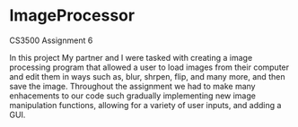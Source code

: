 # ImageProcessor
CS3500 Assignment 6

In this project My partner and I were tasked with creating a image processing program that allowed a user to load images from their computer and edit them in ways such as, blur, shrpen, flip, and many more, and then save the image. Throughout the assignment we had to make many enhacements to our code such gradually implementing new image manipulation functions, allowing for a variety of user inputs, and adding a GUI. 
